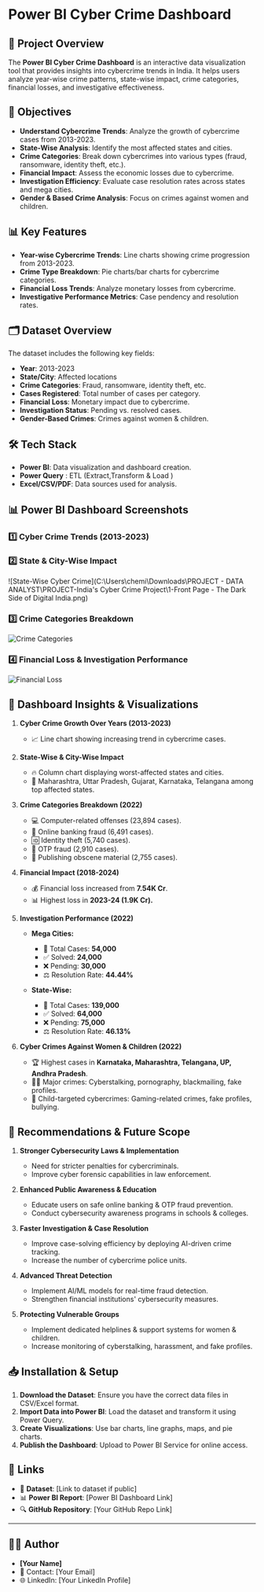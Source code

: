 # Power BI Cyber Crime Dashboard

## 📌 Project Overview
The **Power BI Cyber Crime Dashboard** is an interactive data visualization tool that provides insights into cybercrime trends in India. It helps users analyze year-wise crime patterns, state-wise impact, crime categories, financial losses, and investigative effectiveness.

## 🎯 Objectives
- **Understand Cybercrime Trends**: Analyze the growth of cybercrime cases from 2013-2023.
- **State-Wise Analysis**: Identify the most affected states and cities.
- **Crime Categories**: Break down cybercrimes into various types (fraud, ransomware, identity theft, etc.).
- **Financial Impact**: Assess the economic losses due to cybercrime.
- **Investigation Efficiency**: Evaluate case resolution rates across states and mega cities.
- **Gender & Based Crime Analysis**: Focus on crimes against women and children.

## 📊 Key Features
- **Year-wise Cybercrime Trends**: Line charts showing crime progression from 2013-2023.
- **Crime Type Breakdown**: Pie charts/bar charts for cybercrime categories.
- **Financial Loss Trends**: Analyze monetary losses from cybercrime.
- **Investigative Performance Metrics**: Case pendency and resolution rates.

## 🗂 Dataset Overview
The dataset includes the following key fields:
- **Year**: 2013-2023
- **State/City**: Affected locations
- **Crime Categories**: Fraud, ransomware, identity theft, etc.
- **Cases Registered**: Total number of cases per category.
- **Financial Loss**: Monetary impact due to cybercrime.
- **Investigation Status**: Pending vs. resolved cases.
- **Gender-Based Crimes**: Crimes against women & children.

## 🛠 Tech Stack
- **Power BI**: Data visualization and dashboard creation.
- **Power Query** : ETL (Extract,Transform & Load )
- **Excel/CSV/PDF**: Data sources used for analysis.

## 📊 Power BI Dashboard Screenshots

### 1️⃣ Cyber Crime Trends (2013-2023)



### 2️⃣ State & City-Wise Impact
![State-Wise Cyber Crime](C:\Users\chemi\Downloads\PROJECT - DATA ANALYST\PROJECT-India's Cyber Crime Project\1-Front Page - The Dark Side of Digital India.png)

### 3️⃣ Crime Categories Breakdown
![Crime Categories](https://your-image-url.com/crime-categories.png)

### 4️⃣ Financial Loss & Investigation Performance
![Financial Loss](https://your-image-url.com/financial-loss.png)


## 📌 Dashboard Insights & Visualizations
1. **Cyber Crime Growth Over Years (2013-2023)**
   - 📈 Line chart showing increasing trend in cybercrime cases.

3. **State-Wise & City-Wise Impact**  
   - 🔥 Column chart displaying worst-affected states and cities.
   - 🔹 Maharashtra, Uttar Pradesh, Gujarat, Karnataka, Telangana among top affected states.

4. **Crime Categories Breakdown (2022)**  
   - 💻 Computer-related offenses (23,894 cases).
   - 🏦 Online banking fraud (6,491 cases).
   - 🆔 Identity theft (5,740 cases).
   - 📱 OTP fraud (2,910 cases).
   - 📸 Publishing obscene material (2,755 cases).

5. **Financial Impact (2018-2024)**  
   - 💰 Financial loss increased from **7.54K Cr**.
   - 📊 Highest loss in **2023-24 (1.9K Cr).**

6. **Investigation Performance (2022)**  
   - **Mega Cities:**  
     - 🔎 Total Cases: **54,000**  
     - ✅ Solved: **24,000**  
     - ❌ Pending: **30,000**  
     - ⚖️ Resolution Rate: **44.44%**  

   - **State-Wise:**  
     - 🔎 Total Cases: **139,000**  
     - ✅ Solved: **64,000**  
     - ❌ Pending: **75,000**  
     - ⚖️ Resolution Rate: **46.13%**  

7. **Cyber Crimes Against Women & Children (2022)**  
   - 🏆 Highest cases in **Karnataka, Maharashtra, Telangana, UP, Andhra Pradesh**.  
   - 👩‍💻 Major crimes: Cyberstalking, pornography, blackmailing, fake profiles.  
   - 👶 Child-targeted cybercrimes: Gaming-related crimes, fake profiles, bullying.  

## 🚀 Recommendations & Future Scope
1. **Stronger Cybersecurity Laws & Implementation**  
   - Need for stricter penalties for cybercriminals.
   - Improve cyber forensic capabilities in law enforcement.

2. **Enhanced Public Awareness & Education**  
   - Educate users on safe online banking & OTP fraud prevention.
   - Conduct cybersecurity awareness programs in schools & colleges.

3. **Faster Investigation & Case Resolution**  
   - Improve case-solving efficiency by deploying AI-driven crime tracking.
   - Increase the number of cybercrime police units.

4. **Advanced Threat Detection**  
   - Implement AI/ML models for real-time fraud detection.
   - Strengthen financial institutions' cybersecurity measures.

5. **Protecting Vulnerable Groups**  
   - Implement dedicated helplines & support systems for women & children.
   - Increase monitoring of cyberstalking, harassment, and fake profiles.

## 📥 Installation & Setup
1. **Download the Dataset**: Ensure you have the correct data files in CSV/Excel format.
2. **Import Data into Power BI**: Load the dataset and transform it using Power Query.
3. **Create Visualizations**: Use bar charts, line graphs, maps, and pie charts.
4. **Publish the Dashboard**: Upload to Power BI Service for online access.

## 🔗 Links
- 📂 **Dataset**: [Link to dataset if public]  
- 📊 **Power BI Report**: [Power BI Dashboard Link]  
- 🔍 **GitHub Repository**: [Your GitHub Repo Link]

---

## 👨‍💻 Author
- **[Your Name]**
- 📧 Contact: [Your Email]
- 🌐 LinkedIn: [Your LinkedIn Profile]
